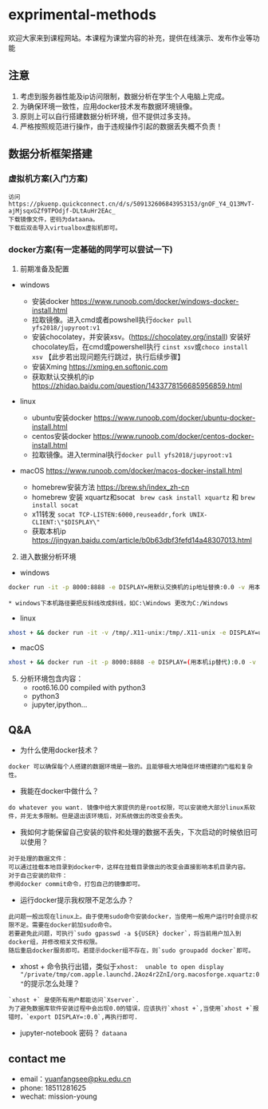 # exprimental-methods
欢迎大家来到课程网站。本课程为课堂内容的补充，提供在线演示、发布作业等功能

## 注意
1. 考虑到服务器性能及ip访问限制，数据分析在学生个人电脑上完成。
2. 为确保环境一致性，应用docker技术发布数据环境镜像。
3. 原则上可以自行搭建数据分析环境，但不提供过多支持。
4. 严格按照规范进行操作，由于违规操作引起的数据丢失概不负责！

## 数据分析框架搭建

### 虚拟机方案(入门方案)

```
访问 https://pkuenp.quickconnect.cn/d/s/509132606843953153/gnOF_Y4_Q13MvT-ajMjsqxGZf9TPOdjf-DLtAuHr2EAc_
下载镜像文件，密码为dataana。
下载后双击导入virtualbox虚拟机即可。
```
### docker方案(有一定基础的同学可以尝试一下)
1. 前期准备及配置
  * windows 
    * 安装docker https://www.runoob.com/docker/windows-docker-install.html
    * 拉取镜像。进入cmd或者powshell执行`docker pull yfs2018/jupyroot:v1`
    * 安装chocolatey，并安装xsv。(https://chocolatey.org/install) 安装好chocolatey后，在cmd或powershell执行 `cinst xsv`或`choco install xsv` 【此步若出现问题先行跳过，执行后续步骤】
    * 安装Xming https://xming.en.softonic.com
    * 获取默认交换机的ip https://zhidao.baidu.com/question/1433778156685956859.html
  * linux
    * ubuntu安装docker https://www.runoob.com/docker/ubuntu-docker-install.html
    * centos安装docker https://www.runoob.com/docker/centos-docker-install.html
    * 拉取镜像。进入terminal执行`docker pull yfs2018/jupyroot:v1`
   
  * macOS https://www.runoob.com/docker/macos-docker-install.html
    * homebrew安装方法 https://brew.sh/index_zh-cn
    * homebrew 安装 xquartz和socat     ` brew cask install xquartz` 和 `brew install socat`
    * x11转发 `socat TCP-LISTEN:6000,reuseaddr,fork UNIX-CLIENT:\"$DISPLAY\"`
    * 获取本机ip https://jingyan.baidu.com/article/b0b63dbf3fefd14a48307013.html

 2. 进入数据分析环境
  * windows
  ```bash
  docker run -it -p 8000:8888 -e DISPLAY=用默认交换机的ip地址替换:0.0 -v 用本机存放数据文件位置路径代替:/notebook  yfs2018/jupyroot:v1 
  ```
    * windows下本机路径要把反斜线改成斜线，如C:\Windows 更改为C:/Windows
  * linux
  ```bash
  xhost + && docker run -it -v /tmp/.X11-unix:/tmp/.X11-unix -e DISPLAY=unix$DISPLAY -p 8000:8888 -v 用本机存放数据文件位置路径代替:/notebook yfs2018/jupyroot:v1
  ```
  * macOS
  ```bash
  xhost + && docker run -it -p 8000:8888 -e DISPLAY=(用本机ip替代):0.0 -v 用本机存放数据文件位置路径代替:/notebook yfs2018/jupyroot:v1
  ```
 
5. 分析环境包含内容：
   - root6.16.00 compiled with python3
   - python3
   - jupyter,ipython...
   

## Q&A
- 为什么使用docker技术？
```
docker 可以确保每个人搭建的数据环境是一致的。且能够极大地降低环境搭建的门槛和复杂性。
```
- 我能在docker中做什么？
```
do whatever you want. 镜像中给大家提供的是root权限，可以安装绝大部分linux系软件，并无太多限制。但是退出该环境后，对系统做出的改变会丢失。
```
- 我如何才能保留自己安装的软件和处理的数据不丢失，下次启动的时候依旧可以使用？
```
对于处理的数据文件：
可以通过挂载本地目录到docker中，这样在挂载目录做出的改变会直接影响本机目录内容。
对于自己安装的软件：
参阅docker commit命令，打包自己的镜像即可。
```
- 运行docker提示我权限不足怎么办？
```
此问题一般出现在linux上。由于使用sudo命令安装docker，当使用一般用户运行时会提示权限不足。需要在docker前加sudo命令。
若要避免此问题，可执行`sudo gpasswd -a ${USER} docker`，将当前用户加入到docker组，并修改相关文件权限。
随后重启docker服务即可。若提示docker组不存在，则`sudo groupadd docker`即可。
```
- xhost + 命令执行出错，类似于`xhost:  unable to open display "/private/tmp/com.apple.launchd.2Aoz4r2ZnI/org.macosforge.xquartz:0"`的提示怎么处理？
```
`xhost +` 是使所有用户都能访问`Xserver`. 
为了避免数据库软件安装过程中会出现0.0的错误，应该执行`xhost +`,当使用`xhost +`报错时，`export DISPLAY=:0.0`,再执行即可.
```
- jupyter-notebook 密码？
  `dataana`



## contact me
- email：yuanfangsee@pku.edu.cn
- phone: 18511281625
- wechat: mission-young
